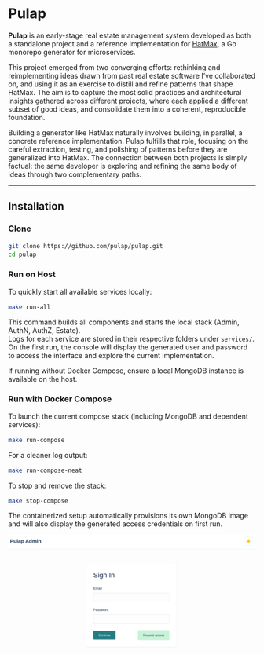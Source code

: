 # Pulap

**Pulap** is an early-stage real estate management system developed as both a standalone project and a reference implementation for [HatMax](https://github.com/hatmaxkit/hatmax), a Go monorepo generator for microservices.  

This project emerged from two converging efforts: rethinking and reimplementing ideas drawn from past real estate software I’ve collaborated on, and using it as an exercise to distill and refine patterns that shape HatMax. The aim is to capture the most solid practices and architectural insights gathered across different projects, where each applied a different subset of good ideas, and consolidate them into a coherent, reproducible foundation.  

Building a generator like HatMax naturally involves building, in parallel, a concrete reference implementation. Pulap fulfills that role, focusing on the careful extraction, testing, and polishing of patterns before they are generalized into HatMax. The connection between both projects is simply factual: the same developer is exploring and refining the same body of ideas through two complementary paths.  

---

## Installation

### Clone
```bash
git clone https://github.com/pulap/pulap.git
cd pulap
```

### Run on Host
To quickly start all available services locally:
```bash
make run-all
```

This command builds all components and starts the local stack (Admin, AuthN, AuthZ, Estate).  
Logs for each service are stored in their respective folders under `services/`.  
On the first run, the console will display the generated user and password to access the interface and explore the current implementation.  

If running without Docker Compose, ensure a local MongoDB instance is available on the host.  

### Run with Docker Compose
To launch the current compose stack (including MongoDB and dependent services):
```bash
make run-compose
```

For a cleaner log output:
```bash
make run-compose-neat
```

To stop and remove the stack:
```bash
make stop-compose
```

The containerized setup automatically provisions its own MongoDB image and will also display the generated access credentials on first run.

<p align="center">
  <img src="docs/img/signin.png" width="1200">
</p>
